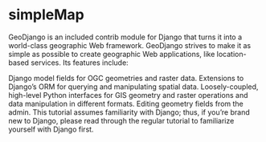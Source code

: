 # simpleMap
GeoDjango is an included contrib module for Django that turns it into a world-class geographic Web framework. GeoDjango strives to make it as simple as possible to create geographic Web applications, like location-based services. Its features include:

Django model fields for OGC geometries and raster data.
Extensions to Django’s ORM for querying and manipulating spatial data.
Loosely-coupled, high-level Python interfaces for GIS geometry and raster operations and data manipulation in different formats.
Editing geometry fields from the admin.
This tutorial assumes familiarity with Django; thus, if you’re brand new to Django, please read through the regular tutorial to familiarize yourself with Django first.


